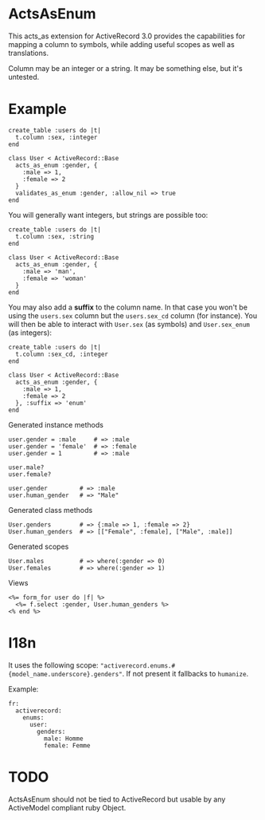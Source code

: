 ActsAsEnum
==========

This acts_as extension for ActiveRecord 3.0 provides the capabilities for
mapping a column to symbols, while adding useful scopes as well as translations.

Column may be an integer or a string. It may be something else, but it's untested.

Example
=======

    create_table :users do |t|
      t.column :sex, :integer
    end
    
    class User < ActiveRecord::Base
      acts_as_enum :gender, {
        :male => 1,
        :female => 2
      }
      validates_as_enum :gender, :allow_nil => true
    end

You will generally want integers, but strings are possible too:

    create_table :users do |t|
      t.column :sex, :string
    end
    
    class User < ActiveRecord::Base
      acts_as_enum :gender, {
        :male => 'man',
        :female => 'woman'
      }
    end

You may also add a **suffix** to the column name. In that case you won't be
using the `users.sex` column but the `users.sex_cd` column (for instance).
You will then be able to interact with `User.sex` (as symbols) and
`User.sex_enum` (as integers):

    create_table :users do |t|
      t.column :sex_cd, :integer
    end
    
    class User < ActiveRecord::Base
      acts_as_enum :gender, {
        :male => 1,
        :female => 2
      }, :suffix => 'enum'
    end

Generated instance methods

    user.gender = :male     # => :male
    user.gender = 'female'  # => :female
    user.gender = 1         # => :male
    
    user.male?
    user.female?
    
    user.gender         # => :male
    user.human_gender   # => "Male"

Generated class methods

    User.genders        # => {:male => 1, :female => 2}
    User.human_genders  # => [["Female", :female], ["Male", :male]]

Generated scopes

    User.males          # => where(:gender => 0)
    User.females        # => where(:gender => 1)

Views

    <%= form_for user do |f| %>
      <%= f.select :gender, User.human_genders %>
    <% end %>

I18n
====

It uses the following scope:
`"activerecord.enums.#{model_name.underscore}.genders"`. If not present
it fallbacks to `humanize`.

Example:

    fr:
      activerecord:
        enums:
          user:
            genders:
              male: Homme
              female: Femme

TODO
====

ActsAsEnum should not be tied to ActiveRecord but usable by any ActiveModel
compliant ruby Object.

